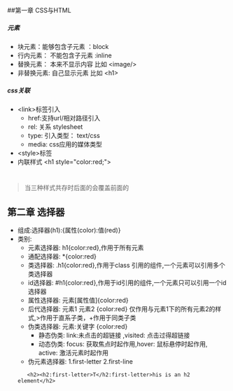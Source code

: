 ##第一章 CSS与HTML
##### 元素
- 块元素：能够包含子元素 ：block
- 行内元素： 不能包含子元素 :inline
- 替换元素： 本来不显示内容 比如 \<image/>
- 非替换元素: 自己显示元素 比如 \<h1>
    
##### css关联
- \<link>标签引入 
    - href:支持url/相对路径引入
    - rel: 关系 stylesheet
    - type: 引入类型： text/css
    - media: css应用的媒体类型 
- \<style>标签
- 内联样式 \<h1 style="color:red;"><h1>     

> 当三种样式共存时后面的会覆盖前面的
## 第二章 选择器

- 组成:选择器(h1):{属性(color):值(red)}
- 类别:
    - 元素选择器: h1{color:red},作用于所有元素
    - 通配选择器: *{color:red}
    - 类选择器: .h1{color:red},作用于class 引用的组件,一个元素可以引用多个类选择器
    - id选择器: #h1{color:red},作用于id引用的组件,一个元素只可以引用一个id选择器
    - 属性选择器: 元素[属性值]{color:red}
    - 后代选择器: 元素1 元素2 {color:red} 仅作用与元素1下的所有元素2的样式,>作用于直系子类，+作用于同类子类
    - 伪类选择器: 元素:关键字 {color:red}
        - 静态伪类: link:未点击的超链接 ,visited: 点击过得超链接
        - 动态伪类: focus: 获取焦点时起作用,hover: 鼠标悬停时起作用, active: 激活元素时起作用
    - 伪元素选择器: 1.first-letter 2.first-line
     ```
        <h2><h2:first-letter>T</h2:first-letter>his is an h2 element</h2>
    ```  
    

